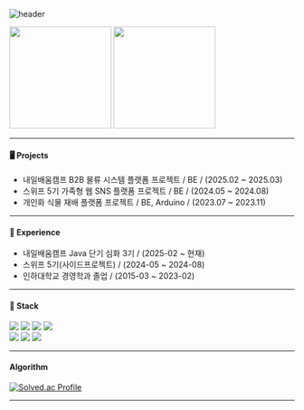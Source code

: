 ![header](https://capsule-render.vercel.app/api?type=waving&color=green&height=200&section=header&text=Gyunmin%20Jeong&fontSize=40)

<p>
  <img height="180em" src="https://github-readme-stats.vercel.app/api?username=cnxw4570123&show_icons=true&include_all_commits=true&bg_color=30,e96443,904e95&title_color=fff&text_color=fff">
  <img height="180em" src="https://github-readme-stats.vercel.app/api/top-langs/?username=cnxw4570123&layout=compact&bg_color=30,e96443,904e95&title_color=fff&text_color=fff">
</p>

---
#### 🖥️ Projects
- 내일배움캠프 B2B 물류 시스템 플랫폼 프로젝트 / BE / (2025.02 ~ 2025.03)
- 스위프 5기 가족형 웹 SNS 플랫폼 프로젝트 / BE / (2024.05 ~ 2024.08)
- 개인화 식물 재배 플랫폼 프로젝트 / BE, Arduino / (2023.07 ~ 2023.11)

---
#### 🧾 Experience
- 내일배움캠프 Java 단기 심화 3기 / (2025-02 ~ 현재)
- 스위프 5기(사이드프로젝트) / (2024-05 ~ 2024-08)
- 인하대학교 경영학과 졸업 / (2015-03 ~ 2023-02)
---
#### 📗 Stack
<div>
  <img src="https://img.shields.io/badge/java-007396?style=for-the-badge&logo=java&logoColor=white">
  <img src="https://img.shields.io/badge/springboot-6DB33F?style=for-the-badge&logo=springboot&logoColor=white">
  <img src="https://img.shields.io/badge/springsecurity-6DB33F?style=for-the-badge&logo=springsecurity&logoColor=white"> 
  <img src="https://img.shields.io/badge/mysql-4479A1?style=for-the-badge&logo=mysql&logoColor=white">
</div>
<div>
  <img src="https://img.shields.io/badge/amazonaws-232F3E?style=for-the-badge&logo=amazonaws&logoColor=white">
  <img src="https://img.shields.io/badge/github-181717?style=for-the-badge&logo=github&logoColor=white">
  <img src="https://img.shields.io/badge/springdatajpa-6DB33F?style=for-the-badge&logo=springdatajpa&logoColor=white">
</div>

---
#### Algorithm
[![Solved.ac Profile](http://mazassumnida.wtf/api/v2/generate_badge?boj=cnxw4)](https://solved.ac/cnxw4/)

---



